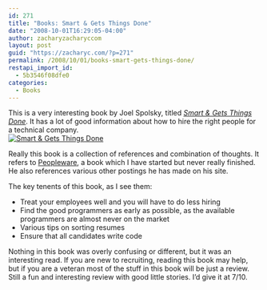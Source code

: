 ```yaml
---
id: 271
title: "Books: Smart & Gets Things Done"
date: "2008-10-01T16:29:05-04:00"
author: zacharyzacharyccom
layout: post
guid: "https://zacharyc.com/?p=271"
permalink: /2008/10/01/books-smart-gets-things-done/
restapi_import_id:
  - 5b3546f08dfe0
categories:
  - Books
---
```


This is a very interesting book by Joel Spolsky, titled [_Smart &amp; Gets Things Done_](http://www.amazon.com/Smart-Gets-Things-Done-Technical/dp/1590598385/ref=pd_bbs_sr_1?ie=UTF8&s=books&qid=1222878194&sr=8-1). It has a lot of good information about how to hire the right people for a technical company.  
[![](https://i0.wp.com/zacharyc.smugmug.com/photos/384477890_JxUDK-S.jpg?resize=225%2C300 "Smart & Gets Things Done")](http://zacharyc.smugmug.com/gallery/6115167_Th3RG//384477890_JxUDK)

Really this book is a collection of references and combination of thoughts. It refers to [Peopleware](http://www.amazon.com/Peopleware-Productive-Projects-Teams-Second/dp/0932633439/ref=sr_1_1?ie=UTF8&s=books&qid=1222878284&sr=1-1), a book which I have started but never really finished. He also references various other postings he has made on his site.

The key tenents of this book, as I see them:

- Treat your employees well and you will have to do less hiring
- Find the good programmers as early as possible, as the available programmers are almost never on the market
- Various tips on sorting resumes
- Ensure that all candidates write code

Nothing in this book was overly confusing or different, but it was an interesting read. If you are new to recruiting, reading this book may help, but if you are a veteran most of the stuff in this book will be just a review. Still a fun and interesting review with good little stories. I’d give it at 7/10.
